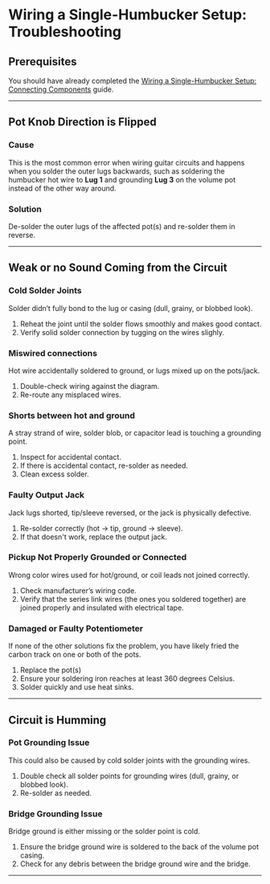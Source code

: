 # Wiring a Single-Humbucker Setup: Troubleshooting

## Prerequisites

You should have already completed the [Wiring a Single-Humbucker Setup: Connecting Components](/p-guitar-wiring.md) guide.

---

## Pot Knob Direction is Flipped

### Cause

This is the most common error when wiring guitar circuits and happens when you solder the outer lugs backwards, such as soldering the humbucker hot wire to **Lug 1** and grounding **Lug 3** on the volume pot instead of the other way around.

### Solution

De-solder the outer lugs of the affected pot(s) and re-solder them in reverse.

---

## Weak or no Sound Coming from the Circuit

### Cold Solder Joints

Solder didn’t fully bond to the lug or casing (dull, grainy, or blobbed look).

1. Reheat the joint until the solder flows smoothly and makes good contact.
2. Verify solid solder connection by tugging on the wires slighly.

### Miswired connections

Hot wire accidentally soldered to ground, or lugs mixed up on the pots/jack.

1. Double-check wiring against the diagram.
2. Re-route any misplaced wires.

### Shorts between hot and ground

A stray strand of wire, solder blob, or capacitor lead is touching a grounding point.

1. Inspect for accidental contact.
2. If there is accidental contact, re-solder as needed.
3. Clean excess solder.

### Faulty Output Jack

Jack lugs shorted, tip/sleeve reversed, or the jack is physically defective.

1. Re-solder correctly (hot → tip, ground → sleeve).
2. If that doesn't work, replace the output jack.

### Pickup Not Properly Grounded or Connected

Wrong color wires used for hot/ground, or coil leads not joined correctly.

1. Check manufacturer’s wiring code.
2. Verify that the series link wires (the ones you soldered together) are joined properly and insulated with electrical tape.

### Damaged or Faulty Potentiometer

If none of the other solutions fix the problem, you have likely fried the carbon track on one or both of the pots.

1. Replace the pot(s)
2. Ensure your soldering iron reaches at least 360 degrees Celsius.
3. Solder quickly and use heat sinks.

---

## Circuit is Humming

### Pot Grounding Issue

This could also be caused by cold solder joints with the grounding wires.

1. Double check all solder points for grounding wires (dull, grainy, or blobbed look).
2. Re-solder as needed.

### Bridge Grounding Issue

Bridge ground is either missing or the solder point is cold.

1. Ensure the bridge ground wire is soldered to the back of the volume pot casing.
2. Check for any debris between the bridge ground wire and the bridge.

---